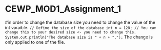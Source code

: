 # CEWP_MOD1_Assignment_1

#in order to change the database size you need to change the value of the int varaible.
`
        // Define the size of the database
        int n = 128; // You can change this to your desired size <- you need to change this.
        System.out.println("The database size is " + n + ".");
`
The change is only applied to one of the file.
